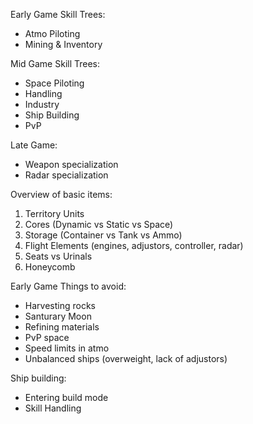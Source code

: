 Early Game Skill Trees:

* Atmo Piloting
* Mining & Inventory

Mid Game Skill Trees:

* Space Piloting
* Handling
* Industry
* Ship Building
* PvP

Late Game:

* Weapon specialization
* Radar specialization

Overview of basic items:

1) Territory Units
2) Cores (Dynamic vs Static vs Space)
3) Storage (Container vs Tank vs Ammo)
4) Flight Elements (engines, adjustors, controller, radar)
5) Seats vs Urinals
6) Honeycomb

Early Game Things to avoid:

* Harvesting rocks
* Santurary Moon
* Refining materials
* PvP space
* Speed limits in atmo
* Unbalanced ships (overweight, lack of adjustors)


Ship building:

* Entering build mode
* Skill Handling

